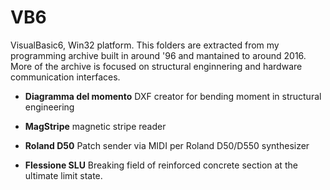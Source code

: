 # VB6
VisualBasic6, Win32 platform.
This folders are extracted from my programming archive built in around '96 and mantained to around 2016.
More of the archive is focused on structural enginnering and hardware communication interfaces.

- **Diagramma del momento** DXF creator for bending moment in structural engineering

- **MagStripe** magnetic stripe reader

- **Roland D50**  Patch sender via MIDI per Roland D50/D550 synthesizer

- **Flessione SLU** Breaking field of reinforced concrete section at the ultimate limit state.

